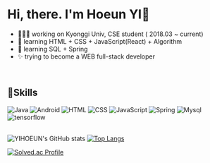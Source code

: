 # Hi, there. I'm Hoeun YI👋

- 👩🏻‍💻 working on Kyonggi Univ, CSE student ( 2018.03 ~ current)
- 🌱 learning HTML + CSS + JavaScript(React) + Algorithm
- 🌱 learning SQL + Spring
- ✨ trying to become a WEB full-stack developer
<br>

## 💪Skills
<img alt="Java" src ="https://img.shields.io/badge/JAVA-red.svg?&style=for-the-badge&logo=java&logoColor=white"/> <img alt="Android" src ="https://img.shields.io/badge/Android-Green.svg?&style=for-the-badge&logo=android&logoColor=white"/> <img alt="HTML" src ="https://img.shields.io/badge/html-red.svg?&style=for-the-badge&logo=html5&logoColor=white"/> <img alt="CSS" src ="https://img.shields.io/badge/CSS-blue.svg?&style=for-the-badge&logo=CSS3&logoColor=white"/> <img alt="JavaScript" src ="https://img.shields.io/badge/JAVASCRIPT-yellow.svg?&style=for-the-badge&logo=javascript&logoColor=white"/> <img alt="Spring" src ="https://img.shields.io/badge/Spring-Green.svg?&style=for-the-badge&logo=spring&logoColor=white"/> <img alt="Mysql" src ="https://img.shields.io/badge/MySQL-blue.svg?&style=for-the-badge&logo=mysql&logoColor=white"/>
<img alt="tensorflow" src ="https://img.shields.io/badge/Tensorflow-orange.svg?&style=for-the-badge&logo=tensorflow&logoColor=white"/> <br><br>

![YIHOEUN's GitHub stats](https://github-readme-stats.vercel.app/api?username=YIHOEUN&show_icons=true&theme=material-palenight)
[![Top Langs](https://github-readme-stats.vercel.app/api/top-langs/?username=YIHOEUN&layout=compact&theme=material-palenight&langs_count=8)](https://github.com/anuraghazra/github-readme-stats)

[![Solved.ac Profile](http://mazassumnida.wtf/api/v2/generate_badge?boj=2hxexx)](https://solved.ac/2hxexx/)


<!--
**YIHOEUN/YIHOEUN** is a ✨ _special_ ✨ repository because its `README.md` (this file) appears on your GitHub profile.

Here are some ideas to get you started:

- 🔭 I’m currently working on ...
- 🌱 I’m currently learning ...
- 👯 I’m looking to collaborate on ...
- 🤔 I’m looking for help with ...
- 💬 Ask me about ...
- 📫 How to reach me: ...
- 😄 Pronouns: ...
- ⚡ Fun fact: ...
-->
